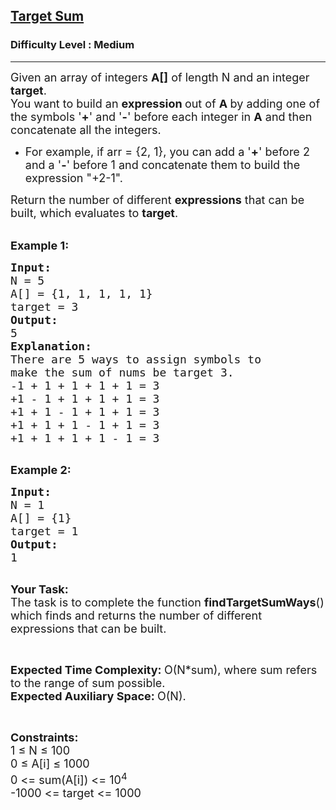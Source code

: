 <h2><a href="https://practice.geeksforgeeks.org/problems/target-sum-1626326450/1">Target Sum</a></h2><h3>Difficulty Level : Medium</h3><hr><div class="problems_problem_content__Xm_eO"><p><span style="font-size: 18px;">Given an array of integers <strong>A[]</strong> of length N and an integer <strong>target</strong>.<br>You want to build an <strong>expression&nbsp;</strong>out of <strong>A&nbsp;</strong>by adding one of the symbols '<strong>+</strong>' and '<strong>-</strong>' before each integer in <strong>A</strong>&nbsp;and then concatenate all the integers.</span></p>
<ul>
<li><span style="font-size: 18px;">For example, if arr&nbsp;= {2, 1}, you can add a '<strong>+</strong>' before 2 and a '<strong>-</strong>' before 1 and concatenate them to build the expression "+2-1".</span></li>
</ul>
<p><span style="font-size: 18px;">Return the number of different&nbsp;<strong>expressions</strong>&nbsp;that can be built, which evaluates to&nbsp;<strong>target</strong>.</span></p>
<p><br><span style="font-size: 18px;"><strong>Example 1:</strong></span></p>
<pre><span style="font-size: 18px;"><strong>Input:
</strong>N = 5
A[] = {1, 1, 1, 1, 1}
target = 3
<strong>Output:
</strong>5<strong>
Explanation:
</strong>There are 5 ways to assign symbols to 
make the sum of nums be target 3.
-1 + 1 + 1 + 1 + 1 = 3
+1 - 1 + 1 + 1 + 1 = 3
+1 + 1 - 1 + 1 + 1 = 3
+1 + 1 + 1 - 1 + 1 = 3
+1 + 1 + 1 + 1 - 1 = 3</span>

</pre>
<p><span style="font-size: 18px;"><strong>Example 2:</strong></span></p>
<pre><span style="font-size: 18px;"><strong>Input:
</strong>N = 1
A[] = {1}
target = 1
<strong>Output:
</strong>1
</span>
</pre>
<p><span style="font-size: 18px;"><strong>Your Task:</strong><br>The task is to complete the function <strong>findTargetSumWays</strong>() which finds and returns the number of different expressions that can be built.</span></p>
<p>&nbsp;</p>
<p><span style="font-size: 18px;"><strong>Expected Time Complexity:&nbsp;</strong>O(N*sum), where sum refers to the range of sum possible.<br><strong>Expected Auxiliary Space:&nbsp;</strong>O(N).</span></p>
<p>&nbsp;</p>
<p><span style="font-size: 18px;"><strong>Constraints:</strong><br>1 ≤ N ≤ 100<br>0 ≤ A[i] ≤ 1000<br>0 &lt;= sum(A[i]) &lt;= 10<sup>4</sup><br>-1000 &lt;= target &lt;= 1000</span></p></div>